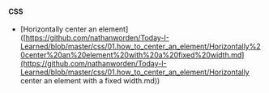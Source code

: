 #### CSS

- [Horizontally center an element]([https://github.com/nathanworden/Today-I-Learned/blob/master/css/01.how_to_center_an_element/Horizontally%20center%20an%20element%20with%20a%20fixed%20width.md](https://github.com/nathanworden/Today-I-Learned/blob/master/css/01.how_to_center_an_element/Horizontally center an element with a fixed width.md))

 
